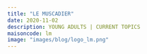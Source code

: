 ```yaml
---
title: "LE MUSCADIER"
date: 2020-11-02
description: YOUNG ADULTS | CURRENT TOPICS
maisoncode: lm
image: "images/blog/logo_lm.png"
---
```

